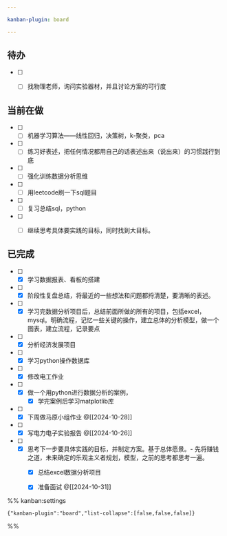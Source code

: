 ```yaml
---

kanban-plugin: board

---
```


## 待办

- [ ] - [ ] 找物理老师，询问实验器材，并且讨论方案的可行度


## 当前在做

- [ ] - [ ] 机器学习算法——线性回归，决策树，k-聚类，pca
- [ ] - [ ] 练习好表述，把任何情况都用自己的话表述出来（说出来）的习惯践行到底
- [ ] - [ ] 强化训练数据分析思维
- [ ] - [ ] 用leetcode刷一下sql题目
- [ ] - [ ] 复习总结sql，python
- [ ] - [ ] 继续思考具体要实践的目标，同时找到大目标。


## 已完成

- [ ] - [x] 学习数据报表、看板的搭建
- [ ] - [x] 阶段性复盘总结，将最近的一些想法和问题都捋清楚，要清晰的表述。
- [ ] - [x] 学习完数据分析项目后，总结前面所做的所有的项目，包括excel，mysql。明确流程，记忆一些关键的操作，建立总体的分析模型，做一个图表，建立流程，记录要点
- [ ] - [x] 分析经济发展项目
- [ ] - [x] 学习python操作数据库
- [ ] - [x] 修改电工作业
- [ ] - [x] 做一个用python进行数据分析的案例，
	- [x] 学完案例后学习matplotlib库
- [ ] - [x] 下周做马原小组作业
	@[[2024-10-28]]
- [ ] - [x] 写电力电子实验报告
	@[[2024-10-26]]
- [ ] - [x] 思考下一步要具体实践的目标，并制定方案。基于总体愿景。- 先将赚钱之道，未来确定的乐观主义者规划，模型，之前的思考都思考一遍。
	- [x] 总结excel数据分析项目
	- [x] 准备面试
	 @[[2024-10-31]]




%% kanban:settings
```
{"kanban-plugin":"board","list-collapse":[false,false,false]}
```
%%